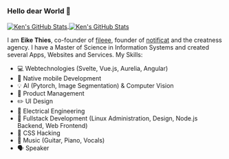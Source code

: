 ### Hello dear World 👋

<a href="https://github.com/kenhyuwa/kenhyuwa">
  <img align="center" src="https://github-readme-stats.vercel.app/api?username=eikaramba&show_icons=true&line_height=27&count_private=true&title_color=ffffff&text_color=c9cacc&icon_color=14B8A6&bg_color=1F2937" alt="Ken's GitHub Stats"/>
</a>

<a href="https://github.com/kenhyuwa/kenhyuwa">
  <img align="center" src="https://github-readme-stats.vercel.app/api/top-langs/?username=eikaramba&hide=html&title_color=ffffff&text_color=ffffff&icon_color=2bbc8a&bg_color=1F2937" alt="Ken's GitHub Stats"/>
</a>

I am **Eike Thies**, co-founder of [fileee](https://fileee.com), founder of [notificat](https://notific.at) and the creatness agency. I have a Master of Science in Information Systems and created several Apps, Websites and Services. My Skills:

- 💻 Webtechnologies (Svelte, Vue.js, Aurelia, Angular)
- 📱 Native mobile Development
- 💡 AI (Pytorch, Image Segmentation) & Computer Vision
- 🎉 Product Management
- ✏️ UI Design
- 🔌 Electrical Engineering
- 🔧 Fullstack Development (Linux Administration, Design, Node.js Backend, Web Frontend)
- 🎇 CSS Hacking
- 🎸 Music (Guitar, Piano, Vocals)
- 🗣️ Speaker
